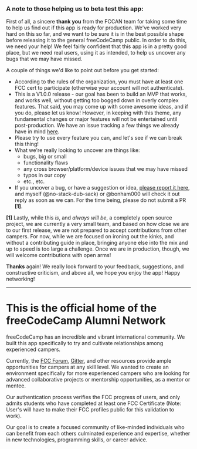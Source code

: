 ### A note to those helping us to beta test this app:
First of all, a sincere __thank you__ from the FCCAN team for taking some time to help us find out if this app is ready for production. We've worked very hard on this so far, and we want to be sure it is in the best possible shape before releasing it to the general freeCodeCamp public. In order to do this, we need your help! We feel fairly confident that this app is in a pretty good place, but we need real users, using it as intended, to help us uncover any bugs that we may have missed.

A couple of things we'd like to point out before you get started:
- According to the rules of the organization, you must have at least one FCC cert to participate (otherwise your account will not authenticate).
- This is a V1.0.0 release - our goal has been to build an MVP that works, and works well, without getting too bogged down in overly complex features. That said, you may come up with some awesome ideas, and if you do, please let us know! However, in keeping with this theme, any fundamental changes or major features will not be entertained until post-production. We have an issue tracking a few things we already have in mind [here](https://github.com/FCC-Alumni/alumni-network/issues/139).
- Please try to use every feature you can, and let's see if we can break this thing!
- What we're really looking to uncover are things like:
  - bugs, big or small
  - functionality flaws
  - any cross browser/platform/device issues that we may have missed
  - typos in our copy
  - etc., etc.
- If you uncover a bug, or have a suggestion or idea, [please report it here](https://github.com/FCC-Alumni/alumni-network/issues/141), and myself (@no-stack-dub-sack) or @bonham000 will check it out reply as soon as we can. For the time being, please do not submit a PR __[1]__.

__[1]__ Lastly, while this _is_, and _always will be_, a completely open source project, we are currently a very small team, and based on how close we are to our first release, we are not prepared to accept contributions from other campers. For now, while we are focused on ironing out the kinks, and without a contributing guide in place, bringing anyone else into the mix and up to speed is too large a challenge. Once we are in production, though, we will welcome contributions with open arms!


__Thanks__ again! We really look forward to your feedback, suggestions, and constructive criticism, and above all, we hope you enjoy the app! Happy networking!

***

# This is the official home of the freeCodeCamp Alumni Network

freeCodeCamp has an incredible and vibrant international community. We built this app specifically to try and cultivate relationships among experienced campers.

Currently, the [FCC Forum](https://forum.freeCodeCamp.com), [Gitter](https://gitter.im/freeCodeCamp), and other resources provide ample opportunities for campers at any skill level. We wanted to create an environment specifically for more experienced campers who are looking for advanced collaborative projects or mentorship opportunities, as a mentor or mentee.

Our authentication process verifies the FCC progress of users, and only admits students who have completed at least one FCC Certificate (Note: User's will
have to make their FCC profiles public for this validation to work).

Our goal is to create a focused community of like-minded individuals who can benefit from each others culminated experience and expertise, whether in new technologies, programming skills, or career advice.
